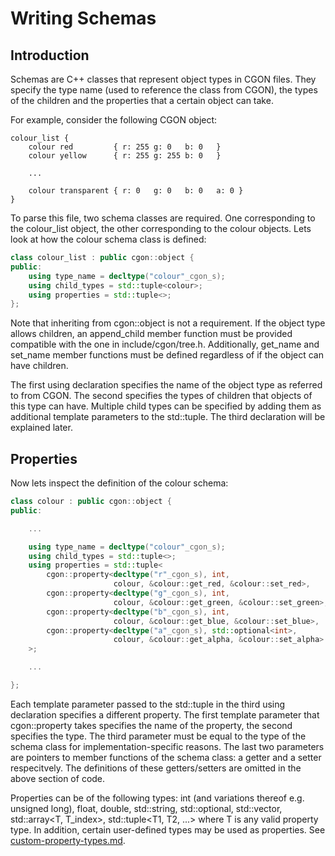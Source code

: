 # Writing Schemas

## Introduction

Schemas are C++ classes that represent object types in CGON files. They specify the type name (used to reference the class from CGON), the types of the children and the properties that a certain object can take.

For example, consider the following CGON object:

```cgon
colour_list {
	colour red         { r: 255 g: 0   b: 0   }
	colour yellow      { r: 255 g: 255 b: 0   }
	
	...

	colour transparent { r: 0   g: 0   b: 0   a: 0 }
}
```

To parse this file, two schema classes are required. One corresponding to the colour_list object, the other corresponding to the colour objects. Lets look at how the colour schema class is defined:

```cpp
class colour_list : public cgon::object {
public:
	using type_name = decltype("colour"_cgon_s);
	using child_types = std::tuple<colour>;
	using properties = std::tuple<>;
};
```

Note that inheriting from cgon::object is not a requirement. If the object type allows children, an append_child member function must be provided compatible with the one in include/cgon/tree.h. Additionally, get_name and set_name member functions must be defined regardless of if the object can have children.

The first using declaration specifies the name of the object type as referred to from CGON. The second specifies the types of children that objects of this type can have. Multiple child types can be specified by adding them as additional template parameters to the std::tuple. The third declaration will be explained later.

## Properties

Now lets inspect the definition of the colour schema:

```cpp
class colour : public cgon::object {
public:

	...

	using type_name = decltype("colour"_cgon_s);
	using child_types = std::tuple<>;
	using properties = std::tuple<
		cgon::property<decltype("r"_cgon_s), int,
		               colour, &colour::get_red, &colour::set_red>,
		cgon::property<decltype("g"_cgon_s), int,
		               colour, &colour::get_green, &colour::set_green>,
		cgon::property<decltype("b"_cgon_s), int,
		               colour, &colour::get_blue, &colour::set_blue>,
		cgon::property<decltype("a"_cgon_s), std::optional<int>,
		               colour, &colour::get_alpha, &colour::set_alpha>
	>;

	...

};
```

Each template parameter passed to the std::tuple in the third using declaration specifies a different property. The first template parameter that cgon::property takes specifies the name of the property, the second specifies the type. The third parameter must be equal to the type of the schema class for implementation-specific reasons. The last two parameters are pointers to member functions of the schema class: a getter and a setter respecitvely. The definitions of these getters/setters are omitted in the above section of code.

Properties can be of the following types: int (and variations thereof e.g. unsigned long), float, double, std::string, std::optional<T>, std::vector<T>, std::array<T, T_index>, std::tuple<T1, T2, ...> where T is any valid property type. In addition, certain user-defined types may be used as properties. See [custom-property-types.md](custom-property-types.md).
